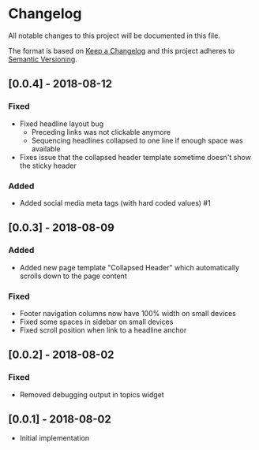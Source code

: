 # Changelog
All notable changes to this project will be documented in this file.

The format is based on [Keep a Changelog](http://keepachangelog.com/en/1.0.0/)
and this project adheres to [Semantic Versioning](http://semver.org/spec/v2.0.0.html).

## [0.0.4] - 2018-08-12
### Fixed
- Fixed headline layout bug
    - Preceding links was not clickable anymore
    - Sequencing headlines collapsed to one line if enough space was available
- Fixes issue that the collapsed header template sometime doesn't show the sticky header

### Added
- Added social media meta tags (with hard coded values) #1

## [0.0.3] - 2018-08-09
### Added
- Added new page template "Collapsed Header" which automatically scrolls down to the page content

### Fixed
- Footer navigation columns now have 100% width on small devices
- Fixed some spaces in sidebar on small devices
- Fixed scroll position when link to a headline anchor

## [0.0.2] - 2018-08-02
### Fixed
- Removed debugging output in topics widget

## [0.0.1] - 2018-08-02
- Initial implementation
